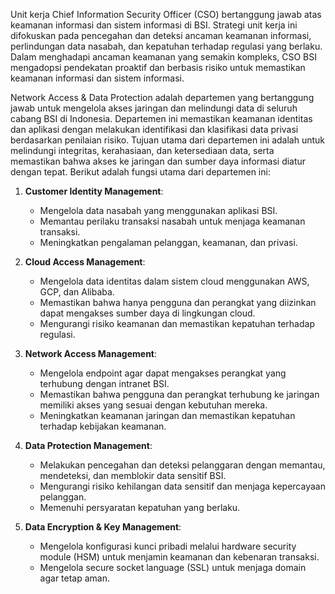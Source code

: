 <!-- Industri perbankan memainkan peran yang sangat vital dalam perekonomian Indonesia. Dengan interaksi yang tinggi antara produsen dan konsumen, kualitas layanan perbankan sangat ditentukan oleh sumber daya manusia yang ada, baik dari pihak bank sebagai penyedia jasa maupun nasabah sebagai penerima jasa. Kualitas layanan ini sering kali diukur dari kecepatan dan ketepatan dalam memenuhi permintaan nasabah. Selain itu, industri perbankan syariah, yang beroperasi berdasarkan prinsip-prinsip syariah, juga memiliki peran penting. Salah satu prinsip utama yang membedakan perbankan syariah adalah prinsip bagi hasil, yang menjadi ciri khas dalam operasionalnya.

Bank Syariah Indonesia (BSI) merupakan salah satu bank yang bergerak di industri perbankan syariah. Lahir secara resmi pada tanggal 1 Februari 2021, BSI merupakan hasil merger dari tiga bank himbara syariah, diantaranya Bank Syariah Mandiri, BNI Syariah, dan BRI Syariah. Untuk mencapai visinya menjadi Top 10 Global Islamic Bank, Bank Syariah Indonesia memiliki tiga misi. Poin ketiga dari misi tersebut adalah menjadi perusahaan pilihan dan kebanggaan para talenta terbaik Indonesia. Sebagai reperesentasi dalam merealisasikan misi poin ketiga, Bank Syariah Indonesia melakukan pemenuhan kebutuhan sumber daya manusia yang salah satunya melalui Officer Development Program (ODP).

Officer Development Program (ODP) adalah program pengembangan talenta terpilih yang merupakan lulusan S1 maupun S2 dari seluruh perguruan tinggi di Indonesia. Pada program ODP ini, terdapat tiga modul yang harus diikuti oleh para peserta ODP. Salah satu dari ketiga modul tersebut adalah modul On the Job Training (OJT). Modul On the Job Training ini terdapat pada modul 2 yang dibagi menjadi dua kegiatan, yaitu On the Job Training Umum dan On the Job Training Spesifik. Tujuan dari modul 2 adalah untuk membangun kesiapan peserta dengan terjun langsung ke unit kerja masing-masing dan memberikan kesempatan peserta untuk mengamati serta mempelajari secara langsung kegiatan agar peserta dapat mengenal lebih dalam unit kerja terkait.

On Job Training (OJT) di perbankan syariah di Indonesia memberikan kesempatan bagi peserta untuk memahami dan mengaplikasikan prinsip-prinsip perbankan syariah dalam lingkungan kerja nyata. Selama OJT, peserta dihadapkan pada berbagai aspek operasional dan strategis dari unit kerja di perbankan syariah. Laporan ini disusun untuk mendokumentasikan temuan dan pengalaman selama OJT, serta untuk menganalisis berbagai aspek yang berkaitan dengan strategi, fungsi, proses bisnis, dan operasional unit kerja. Dengan demikian, laporan ini diharapkan dapat memberikan wawasan yang komprehensif mengenai operasional perbankan syariah dan kontribusinya terhadap industri perbankan di Indonesia. -->


Unit kerja Chief Information Security Officer (CSO) bertanggung jawab atas keamanan informasi dan sistem informasi di BSI. Strategi unit kerja ini difokuskan pada pencegahan dan deteksi ancaman keamanan informasi, perlindungan data nasabah, dan kepatuhan terhadap regulasi yang berlaku. Dalam menghadapi ancaman keamanan yang semakin kompleks, CSO BSI mengadopsi pendekatan proaktif dan berbasis risiko untuk memastikan keamanan informasi dan sistem informasi.

Network Access & Data Protection adalah departemen yang bertanggung jawab untuk mengelola akses jaringan dan melindungi data di seluruh cabang BSI di Indonesia. Departemen ini memastikan keamanan identitas dan aplikasi dengan melakukan identifikasi dan klasifikasi data privasi berdasarkan penilaian risiko. Tujuan utama dari departemen ini adalah untuk melindungi integritas, kerahasiaan, dan ketersediaan data, serta memastikan bahwa akses ke jaringan dan sumber daya informasi diatur dengan tepat. Berikut adalah fungsi utama dari departemen ini:

1. **Customer Identity Management**:
   - Mengelola data nasabah yang menggunakan aplikasi BSI.
   - Memantau perilaku transaksi nasabah untuk menjaga keamanan transaksi.
   - Meningkatkan pengalaman pelanggan, keamanan, dan privasi.

2. **Cloud Access Management**:
   - Mengelola data identitas dalam sistem cloud menggunakan AWS, GCP, dan Alibaba.
   - Memastikan bahwa hanya pengguna dan perangkat yang diizinkan dapat mengakses sumber daya di lingkungan cloud.
   - Mengurangi risiko keamanan dan memastikan kepatuhan terhadap regulasi.

3. **Network Access Management**:
   - Mengelola endpoint agar dapat mengakses perangkat yang terhubung dengan intranet BSI.
   - Memastikan bahwa pengguna dan perangkat terhubung ke jaringan memiliki akses yang sesuai dengan kebutuhan mereka.
   - Meningkatkan keamanan jaringan dan memastikan kepatuhan terhadap kebijakan keamanan.

4. **Data Protection Management**:
   - Melakukan pencegahan dan deteksi pelanggaran dengan memantau, mendeteksi, dan memblokir data sensitif BSI.
   - Mengurangi risiko kehilangan data sensitif dan menjaga kepercayaan pelanggan.
   - Memenuhi persyaratan kepatuhan yang berlaku.

5. **Data Encryption & Key Management**:
   - Mengelola konfigurasi kunci pribadi melalui hardware security module (HSM) untuk menjamin keamanan dan kebenaran transaksi.
   - Mengelola secure socket language (SSL) untuk menjaga domain agar tetap aman.
